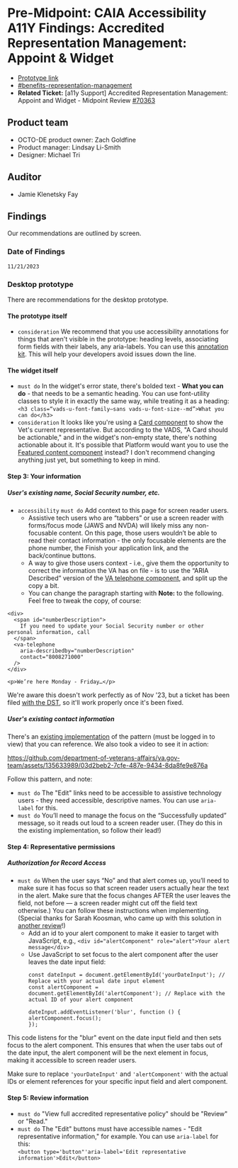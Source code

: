 # Pre-Midpoint: CAIA Accessibility A11Y Findings: Accredited Representation Management: Appoint & Widget
- [Prototype link](https://www.sketch.com/s/a75e9329-dae9-4984-867e-451d6e2fa836) 
- [#benefits-representation-management](https://dsva.slack.com/archives/C05L6HSJLHM)
- **Related Ticket:** [a11y Support] Accredited Representation Management: Appoint and Widget - Midpoint Review [#70363](https://github.com/department-of-veterans-affairs/va.gov-team/issues/70363)

## Product team
- OCTO-DE product owner: Zach Goldfine
- Product manager: Lindsay Li-Smith
- Designer: Michael Tri

## Auditor
- Jamie Klenetsky Fay

## Findings
Our recommendations are outlined by screen.
### Date of Findings
`11/21/2023`

### Desktop prototype
There are recommendations for the desktop prototype.

#### The prototype itself
- `consideration` We recommend that you use accessibility annotations for things that aren't visible in the prototype: heading levels, associating form fields with their labels, any aria-labels. You can use this [annotation kit](https://www.sketch.com/s/aaa5c25f-6991-4aac-a6ed-d378bdff7727/symbols). This will help your developers avoid issues down the line.

#### The widget itself
- `must do` In the widget's error state, there's bolded text -  **What you can do** - that needs to be a semantic heading. You can use font-utility classes to style it in exactly the same way, while treating it as a heading:<br>
  `<h3 class=“vads-u-font-family—sans vads-u-font-size--md”>What you can do</h3>`
- `consideration` It looks like you're using a [Card component](https://design.va.gov/components/card) to show the Vet's current representative. But according to the VADS, "A Card should be actionable," and in the widget's non-empty state, there's nothing actionable about it. It's possible that Platform would want you to use the [Featured content component](https://design.va.gov/components/featured-content) instead? I don't recommend changing anything just yet, but something to keep in mind.

#### Step 3: Your information
##### User's existing name, Social Security number, etc.
- `accessibility` `must do` Add context to this page for screen reader users.
    - Assistive tech users who are “tabbers” or use a screen reader with forms/focus mode (JAWS and NVDA) will likely miss any non-focusable content. On this page, those users wouldn’t be able to read their contact information - the only focusable elements are the phone number, the Finish your application link, and the back/continue buttons.
    - A way to give those users context - i.e., give them the opportunity to correct the information the VA has on file - is to use the “ARIA Described” version of the [VA telephone component](https://design.va.gov/storybook/?path=/docs/components-va-telephone--aria-described-by#aria-described-by), and split up the copy a bit.
    - You can change the paragraph starting with **Note:** to the following. Feel free to tweak the copy, of course:<br>
```
<div>
  <span id="numberDescription">
    If you need to update your Social Security number or other personal information, call
  </span>
  <va-telephone
    aria-describedby="numberDescription"
    contact="8008271000"
  />
</div>

<p>We’re here Monday - Friday…</p>
```

We're aware this doesn't work perfectly as of Nov '23, but a ticket has been filed [with the DST](https://github.com/department-of-veterans-affairs/vets-design-system-documentation/issues/2254), so it'll work properly once it's been fixed.

##### User's existing contact information
There's an [existing implementation](https://staging.va.gov/decision-reviews/supplemental-claim/file-supplemental-claim-form-20-0995/introduction) of the pattern (must be logged in to view) that you can reference. We also took a video to see it in action:


https://github.com/department-of-veterans-affairs/va.gov-team/assets/135633989/03d2beb2-7cfe-487e-9434-8da8fe9e876a

Follow this pattern, and note:
-  `must do` The "Edit" links need to be accessible to assistive technology users - they need accessible, descriptive names. You can use `aria-label` for this.
-  `must do` You’ll need to manage the focus on the “Successfully updated” message, so it reads out loud to a screen reader user. (They do this in the existing implementation, so follow their lead!)
   

#### Step 4: Representative permissions
##### Authorization for Record Access
- `must do` When the user says “No” and that alert comes up, you’ll need to make sure it has focus so that screen reader users actually hear the text in the alert. Make sure that the focus changes AFTER the user leaves the field, not before — a screen reader might cut off the field text otherwise.) You can follow these instructions when implementing. (Special thanks for Sarah Koosman, who came up with this solution in [another review](https://github.com/department-of-veterans-affairs/va.gov-team/blob/master/teams/CAIA/accessibility/templates/Design%20review%20template.md#step-2-sk---set-focus)!)
    - Add an id to your alert component to make it easier to target with JavaScript, e.g., `<div id="alertComponent" role="alert">Your alert message</div>`
    - Use JavaScript to set focus to the alert component after the user leaves the date input field:
      ```
      const dateInput = document.getElementById('yourDateInput'); // Replace with your actual date input element
      const alertComponent = document.getElementById('alertComponent'); // Replace with the actual ID of your alert component

      dateInput.addEventListener('blur', function () {
      alertComponent.focus();
      });
      ```
This code listens for the "blur" event on the date input field and then sets focus to the alert component. This ensures that when the user tabs out of the date input, the alert component will be the next element in focus, making it accessible to screen reader users.

Make sure to replace `'yourDateInput'` and `'alertComponent'` with the actual IDs or element references for your specific input field and alert component.


#### Step 5: Review information
- `must do` "View full accredited representative policy" should be "Review" or "Read."
- `must do` The "Edit" buttons must have accessible names - "Edit representative information," for example. You can use `aria-label` for this:<br>
  `<button type='button"'aria-label='Edit representative information'>Edit</button>`
